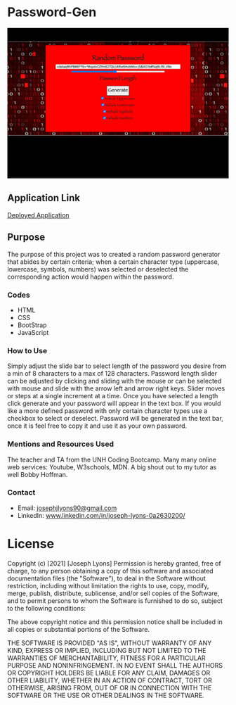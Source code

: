 # Password-Gen

![image of project](./asset/appImg.png)

## Application Link

[Deployed Application](https://josephjlyons.github.io/Password-Gen/)

## Purpose

The purpose of this project was to created a random password generator that abides by certain criteria; when a certain character type (uppercase, lowercase, symbols, numbers) was selected or deselected the corresponding action would happen within the password. 

### Codes 
* HTML
* CSS
* BootStrap
* JavaScript

### How to Use 
Simply adjust the slide bar to select length of the password you desire from a min of 8 characters to a max of 128 characters. Password length slider can be adjusted by clicking and sliding with the mouse or can be selected with mouse and slide with the arrow left and arrow right keys. Slider moves or steps at a single increment at a time. Once you have selected a length click generate and your password will appear in the text box. If you would like a more defined password with only certain character types use a checkbox to select or deselect. Password will be generated in the text bar, once it is feel free to copy it and use it as your own password. 


### Mentions and Resources Used
The teacher and TA from the UNH Coding Bootcamp.
Many many online web services: Youtube, W3schools, MDN. 
A big shout out to my tutor as well Bobby Hoffman. 

### Contact 
* Email: josephjlyons90@gmail.com
* LinkedIn: www.linkedin.com/in/joseph-lyons-0a2630200/

# License 
Copyright (c) [2021] [Joseph Lyons]
Permission is hereby granted, free of charge, to any person obtaining a copy of this software and associated documentation files (the "Software"), to deal in the Software without restriction, including without limitation the rights to use, copy, modify, merge, publish, distribute, sublicense, and/or sell copies of the Software, and to permit persons to whom the Software is furnished to do so, subject to the following conditions:

The above copyright notice and this permission notice shall be included in all copies or substantial portions of the Software.

THE SOFTWARE IS PROVIDED "AS IS", WITHOUT WARRANTY OF ANY KIND, EXPRESS OR IMPLIED, INCLUDING BUT NOT LIMITED TO THE WARRANTIES OF MERCHANTABILITY, FITNESS FOR A PARTICULAR PURPOSE AND NONINFRINGEMENT. IN NO EVENT SHALL THE AUTHORS OR COPYRIGHT HOLDERS BE LIABLE FOR ANY CLAIM, DAMAGES OR OTHER LIABILITY, WHETHER IN AN ACTION OF CONTRACT, TORT OR OTHERWISE, ARISING FROM, OUT OF OR IN CONNECTION WITH THE SOFTWARE OR THE USE OR OTHER DEALINGS IN THE SOFTWARE.
